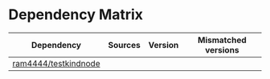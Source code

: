 # Dependency Matrix

Dependency | Sources | Version | Mismatched versions
---------- | ------- | ------- | -------------------
[ram4444/testkindnode](https://github.com/ram4444/testkindnode.git) |  | []() | 
